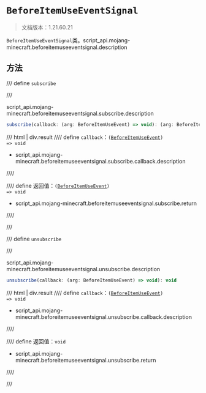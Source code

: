 # `BeforeItemUseEventSignal`

> 文档版本：1.21.60.21

`BeforeItemUseEventSignal`类。script_api.mojang-minecraft.beforeitemuseeventsignal.description

## 方法

/// define
`subscribe`


///

script_api.mojang-minecraft.beforeitemuseeventsignal.subscribe.description

```js
subscribe(callback: (arg: BeforeItemUseEvent) => void): (arg: BeforeItemUseEvent) => void
```

/// html | div.result
//// define
`callback`：<code>(<a href="../beforeitemuseevent/">BeforeItemUseEvent</a>) =&gt; void</code>

- script_api.mojang-minecraft.beforeitemuseeventsignal.subscribe.callback.description


////

//// define
返回值：<code>(<a href="../beforeitemuseevent/">BeforeItemUseEvent</a>) =&gt; void</code>

- script_api.mojang-minecraft.beforeitemuseeventsignal.subscribe.return


////

///


/// define
`unsubscribe`


///

script_api.mojang-minecraft.beforeitemuseeventsignal.unsubscribe.description

```js
unsubscribe(callback: (arg: BeforeItemUseEvent) => void): void
```

/// html | div.result
//// define
`callback`：<code>(<a href="../beforeitemuseevent/">BeforeItemUseEvent</a>) =&gt; void</code>

- script_api.mojang-minecraft.beforeitemuseeventsignal.unsubscribe.callback.description


////

//// define
返回值：`void`

- script_api.mojang-minecraft.beforeitemuseeventsignal.unsubscribe.return


////

///

